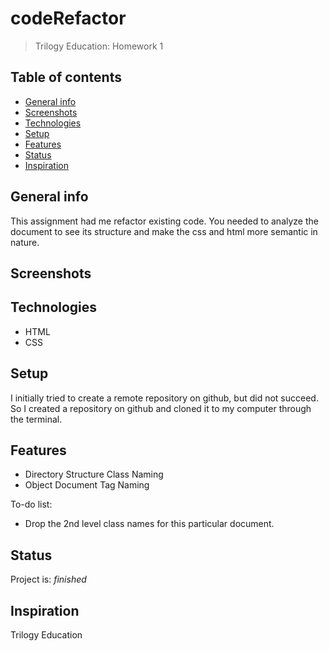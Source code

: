 # codeRefactor
> Trilogy Education: Homework 1

## Table of contents
* [General info](#general-info)
* [Screenshots](#screenshots)
* [Technologies](#technologies)
* [Setup](#setup)
* [Features](#features)
* [Status](#status)
* [Inspiration](#inspiration)

## General info
This assignment had me refactor existing code. You needed to analyze the document to see its structure and make the css and html more semantic in nature. 

## Screenshots
<!--- ![Example screenshot](./img/screenshot.png) --->

## Technologies
* HTML
* CSS

## Setup
I initially tried to create a remote repository on github, but did not succeed. So I created a repository on github and cloned it to my computer through the terminal. 

## Features
* Directory Structure Class Naming
* Object Document Tag Naming

To-do list:
* Drop the 2nd level class names for this particular document. 

## Status
Project is:  _finished_

## Inspiration
Trilogy Education
